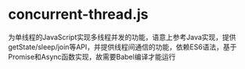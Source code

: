 # concurrent-thread.js
为单线程的JavaScript实现多线程并发的功能，语意上参考Java实现，提供getState/sleep/join等API，并提供线程间通信的功能，依赖ES6语法，基于Promise和Async函数实现，故需要Babel编译才能运行
